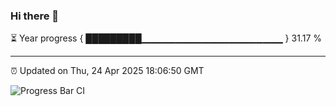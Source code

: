 ### Hi there 👋

⏳ Year progress { █████████▁▁▁▁▁▁▁▁▁▁▁▁▁▁▁▁▁▁▁▁▁ } 31.17 %

---

⏰ Updated on Thu, 24 Apr 2025 18:06:50 GMT

![Progress Bar CI](https://github.com/liununu/liununu/workflows/Progress%20Bar%20CI/badge.svg)
